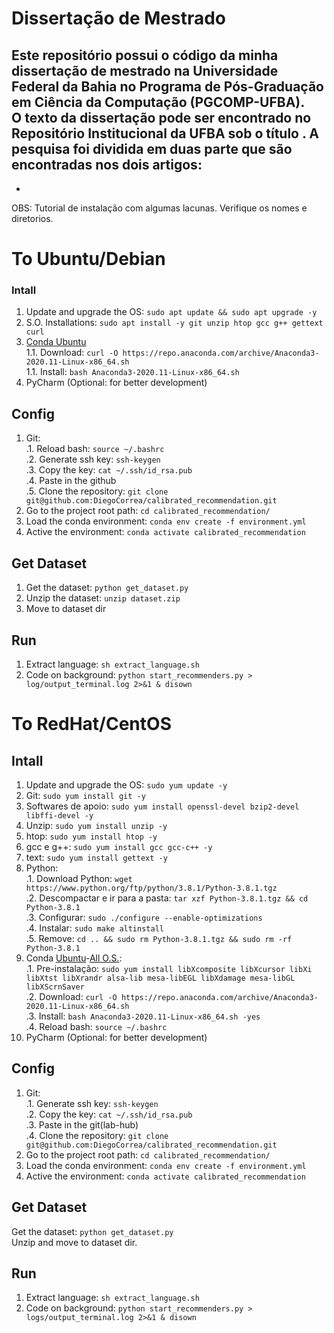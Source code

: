 # Dissertação de Mestrado
Este repositório possui o código da minha dissertação de mestrado na Universidade Federal da Bahia no Programa de Pós-Graduação em Ciência da Computação (PGCOMP-UFBA).  
O texto da dissertação pode ser encontrado no Repositório Institucional da UFBA sob o título []().
A pesquisa foi dividida em duas parte que são encontradas nos dois artigos:
- 
- 

OBS: Tutorial de instalação com algumas lacunas. Verifique os nomes e diretorios.  

# To Ubuntu/Debian  

### Intall
1. Update and upgrade the OS: `sudo apt update && sudo apt upgrade -y`  
1. S.O. Installations: `sudo apt install -y git unzip htop gcc g++ gettext curl`  
1. [Conda Ubuntu](https://www.digitalocean.com/community/tutorials/how-to-install-anaconda-on-ubuntu-18-04-quickstart)  
1.1. Download: `curl -O https://repo.anaconda.com/archive/Anaconda3-2020.11-Linux-x86_64.sh`   
1.1. Install: `bash Anaconda3-2020.11-Linux-x86_64.sh`  
1. PyCharm (Optional: for better development)  
  
## Config  
1. Git:  
.1. Reload bash: `source ~/.bashrc`  
.2. Generate ssh key: `ssh-keygen`  
.3. Copy the key: `cat ~/.ssh/id_rsa.pub`    
.4. Paste in the github  
.5. Clone the repository: `git clone git@github.com:DiegoCorrea/calibrated_recommendation.git`    
1. Go to the project root path: `cd calibrated_recommendation/`  
1. Load the conda environment: `conda env create -f environment.yml`  
1. Active the environment: `conda activate calibrated_recommendation`  

## Get Dataset
1. Get the dataset: `python get_dataset.py`    
2. Unzip the dataset: `unzip dataset.zip`  
3. Move to dataset dir  
  
## Run  
1. Extract language: `sh extract_language.sh`
1. Code on background: `python start_recommenders.py > log/output_terminal.log 2>&1 & disown`

# To RedHat/CentOS  

## Intall
1. Update and upgrade the OS: `sudo yum update -y`  
1. Git: `sudo yum install git -y`  
1. Softwares de apoio: `sudo yum install openssl-devel bzip2-devel libffi-devel -y` 
1. Unzip: `sudo yum install unzip -y`  
1. htop: `sudo yum install htop -y`  
1. gcc e g++: `sudo yum install gcc gcc-c++ -y`
1. text: `sudo yum install gettext -y`
1. Python:  
.1. Download Python: `wget https://www.python.org/ftp/python/3.8.1/Python-3.8.1.tgz`  
.2. Descompactar e ir para a pasta: `tar xzf Python-3.8.1.tgz && cd Python-3.8.1`  
.3. Configurar: `sudo ./configure --enable-optimizations`    
.4. Instalar: `sudo make altinstall`  
.5. Remove: `cd .. && sudo rm Python-3.8.1.tgz && sudo rm -rf Python-3.8.1`  
1. Conda [Ubuntu](https://www.digitalocean.com/community/tutorials/how-to-install-anaconda-on-ubuntu-18-04-quickstart)-[All O.S.](https://docs.anaconda.com/anaconda/install/linux/):  
.1. Pre-instalação: `sudo yum install libXcomposite libXcursor libXi libXtst libXrandr alsa-lib mesa-libEGL libXdamage mesa-libGL libXScrnSaver`    
.2. Download: `curl -O https://repo.anaconda.com/archive/Anaconda3-2020.11-Linux-x86_64.sh`   
.3. Install: `bash Anaconda3-2020.11-Linux-x86_64.sh -yes`  
.4. Reload bash: `source ~/.bashrc` 
1. PyCharm (Optional: for better development)  
  
## Config  
1. Git:   
.1. Generate ssh key: `ssh-keygen`  
.2. Copy the key: `cat ~/.ssh/id_rsa.pub`    
.3. Paste in the git(lab-hub)  
.4. Clone the repository: `git clone git@github.com:DiegoCorrea/calibrated_recommendation.git`    
1. Go to the project root path: `cd calibrated_recommendation/`  
1. Load the conda environment: `conda env create -f environment.yml`  
1. Active the environment: `conda activate calibrated_recommendation`  

## Get Dataset
Get the dataset: `python get_dataset.py`  
Unzip and move to dataset dir.  
  
## Run  
1. Extract language: `sh extract_language.sh`
1. Code on background: `python start_recommenders.py > logs/output_terminal.log 2>&1 & disown`    
